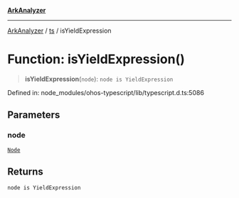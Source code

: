 [**ArkAnalyzer**](../../../../README.md)

***

[ArkAnalyzer](../../../../globals.md) / [ts](../README.md) / isYieldExpression

# Function: isYieldExpression()

> **isYieldExpression**(`node`): `node is YieldExpression`

Defined in: node\_modules/ohos-typescript/lib/typescript.d.ts:5086

## Parameters

### node

[`Node`](../interfaces/Node.md)

## Returns

`node is YieldExpression`
